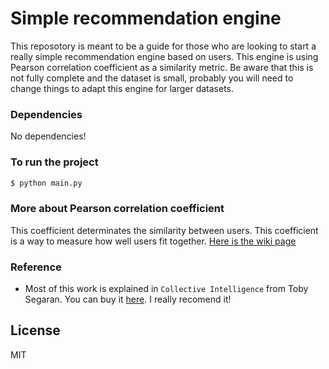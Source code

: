 # Simple recommendation engine

This reposotory is meant to be a guide for those who are looking to start a really simple recommendation engine based on users. This engine is using Pearson correlation coefficient as a similarity metric. Be aware that this is not fully complete and the dataset is small, probably you will need to change things to adapt this engine for larger datasets.

### Dependencies

No dependencies!

### To run the project
```sh
$ python main.py
```

### More about Pearson correlation coefficient
This coefficient determinates the similarity between users. This coefficient is a way to measure how well users fit together.
[Here is the wiki page](https://en.wikipedia.org/wiki/Pearson_correlation_coefficient)

### Reference

 - Most of this work is explained in `Collective Intelligence` from Toby Segaran. You can buy it [here](https://www.amazon.com/dp/B00F8QDZWG/?coliid=ICKY5DK5MDEOB&colid=7UD89JF3KE4G&psc=0&ref_=lv_ov_lig_dp_it). I really recomend it!

License
----

MIT

